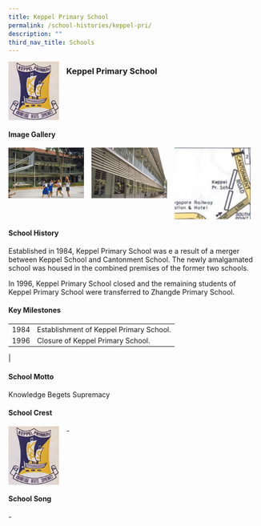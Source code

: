 ```yaml
---
title: Keppel Primary School
permalink: /school-histories/keppel-pri/
description: ""
third_nav_title: Schools
---
```

<img src="/images/keppelpri1.png" style="width:20%;margin-right:15px;" align = "left">

### **Keppel Primary School**

<br clear="left">

#### **Image Gallery**

<p><a href="/images/keppelpri2.jpg">  
<img src="/images/keppelpri2.jpg" style="width:30%;margin-right:15px;" align = "left">
</a></p>

<p><a href="/images/keppelpri3.jpg">  
<img src="/images/keppelpri3.jpg" style="width:30%;margin-right:15px;" align = "left">
</a></p>

<p><a href="/images/keppelpri4.jpg">  
<img src="/images/keppelpri4.jpg" style="width:30%;margin-right:15px;" align = "left">
</a></p>

<br clear="left">

#### **School History**
Established in 1984, Keppel Primary School was e a result of a merger between Keppel School and Cantonment School. The newly amalgamated school was housed in the combined premises of the former two schools.

In 1996, Keppel Primary School closed and the remaining students of Keppel Primary School were transferred to Zhangde Primary School.

#### **Key Milestones**

|  |  |
|:---:|---|
| 1984 | Establishment of Keppel Primary School. |
| 1996 | Closure of Keppel Primary School. |
|

#### **School Motto**
Knowledge Begets Supremacy

#### **School Crest**
<img src="/images/keppelpri1.png" style="width:20%;margin-right:15px;" align = "left">

\-

<br clear="left">

#### **School Song**
\-